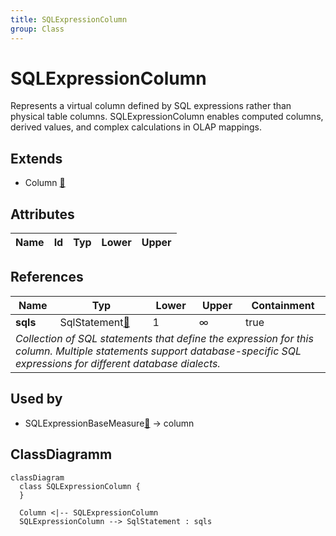```yaml
---
title: SQLExpressionColumn
group: Class
---
```


# SQLExpressionColumn<a name="class-sqlexpressioncolumn"></a>

Represents a virtual column defined by SQL expressions rather than physical table columns. SQLExpressionColumn enables computed columns, derived values, and complex calculations in OLAP mappings.
## Extends
- Column [🔗](./class-Column)
## Attributes

<table>
  <thead>
    <tr>
      <th>Name</th>
      <th>Id</th>
      <th>Typ</th>
      <th>Lower</th>
      <th>Upper</th>
    </tr>
  </thead>
  <tbody>
  </tbody>
</table>

## References

<table>
  <thead>
    <tr>
      <th>Name</th>
      <th>Typ</th>
      <th>Lower</th>
      <th>Upper</th>
      <th>Containment</th>
    </tr>
  </thead>
  <tbody>
    <tr>
      <td><strong>sqls</strong></td>
      <td>SqlStatement<a href="./class-SqlStatement">🔗</a></td>
      <td>1</td>
      <td>&infin;</td>
      <td>true</td>
    </tr>
    <tr>
      <td colspan="5"><em>Collection of SQL statements that define the expression for this column. Multiple statements support database-specific SQL expressions for different database dialects.</em></td>
    </tr>
  </tbody>
</table>



## Used by

- SQLExpressionBaseMeasure[🔗](./class-SQLExpressionBaseMeasure) → column

## ClassDiagramm

```mermaid
classDiagram
  class SQLExpressionColumn {
  }

  Column <|-- SQLExpressionColumn
  SQLExpressionColumn --> SqlStatement : sqls

```

